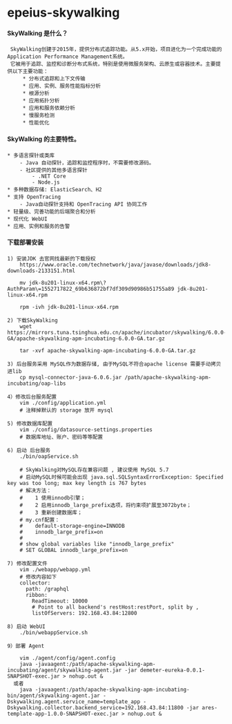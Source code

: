 # epeius-skywalking

#### SkyWalking 是什么？
     SkyWalking创建于2015年，提供分布式追踪功能。从5.x开始，项目进化为一个完成功能的Application Performance Management系统。
     它被用于追踪、监控和诊断分布式系统，特别是使用微服务架构、云原生或容器技术。主要提供以下主要功能：
         * 分布式追踪和上下文传输
         * 应用、实例、服务性能指标分析
         * 根源分析
         * 应用拓扑分析
         * 应用和服务依赖分析
         * 慢服务检测
         * 性能优化

#### SkyWalking 的主要特性。
    * 多语言探针或类库
        - Java 自动探针，追踪和监控程序时，不需要修改源码。
        - 社区提供的其他多语言探针
            - .NET Core
            - Node.js
    * 多种数据存储: ElasticSearch、H2
    * 支持 OpenTracing
    	- Java自动探针支持和 OpenTracing API 协同工作
    * 轻量级、完善功能的后端聚合和分析
    * 现代化 WebUI
    * 应用、实例和服务的告警

#### 下载部署安装
    1) 安装JDK 去官网找最新的下载授权
        https://www.oracle.com/technetwork/java/javase/downloads/jdk8-downloads-2133151.html

        mv jdk-8u201-linux-x64.rpm\?AuthParam\=1552717822_69b636872bf7df309d90986b51755a89 jdk-8u201-linux-x64.rpm

        rpm -ivh jdk-8u201-linux-x64.rpm

    2) 下载SkyWalking
        wget https://mirrors.tuna.tsinghua.edu.cn/apache/incubator/skywalking/6.0.0-GA/apache-skywalking-apm-incubating-6.0.0-GA.tar.gz

        tar -xvf apache-skywalking-apm-incubating-6.0.0-GA.tar.gz

    3) 后台服务采用 MySQL作为数据存储, 由于MySQL不符合apache license 需要手动拷贝进lib
        cp mysql-connector-java-6.0.6.jar /path/apache-skywalking-apm-incubating/oap-libs

    4）修改后台服务配置
        vim ./config/application.yml
        # 注释掉默认的 storage 放开 mysql

    5) 修改数据库配置
        vim ./config/datasource-settings.properties
        # 数据库地址、账户、密码等等配置

    6) 启动 后台服务
        ./bin/oapService.sh

        # SkyWalking对MySQL存在兼容问题 , 建议使用 MySQL 5.7
        # 启动MySQL时候可能会出现 java.sql.SQLSyntaxErrorException: Specified key was too long; max key length is 767 bytes
        # 解决方法：
        #    1 使用innodb引擎；
        #    2 启用innodb_large_prefix选项，将约束项扩展至3072byte；
        #    3 重新创建数据库；
        # my.cnf配置：
        #    default-storage-engine=INNODB
        #    innodb_large_prefix=on
        #
        # show global variables like "innodb_large_prefix"
        # SET GLOBAL innodb_large_prefix=on

    7) 修改配置文件
        vim ./webapp/webapp.yml
        # 修改内容如下
        collector:
          path: /graphql
          ribbon:
            ReadTimeout: 10000
            # Point to all backend's restHost:restPort, split by ,
            listOfServers: 192.168.43.84:12800

    8) 启动 WebUI
        ./bin/webappService.sh

    9）部署 Agent

        vim ./agent/config/agent.config
        java -javaagent:/path/apache-skywalking-apm-incubating/agent/skywalking-agent.jar -jar demeter-eureka-0.0.1-SNAPSHOT-exec.jar > nohup.out &
      或者
        java -javaagent:/path/apache-skywalking-apm-incubating-bin/agent/skywalking-agent.jar -Dskywalking.agent.service_name=template_app -Dskywalking.collector.backend_service=192.168.43.84:11800 -jar ares-template-app-1.0.0-SNAPSHOT-exec.jar > nohup.out &